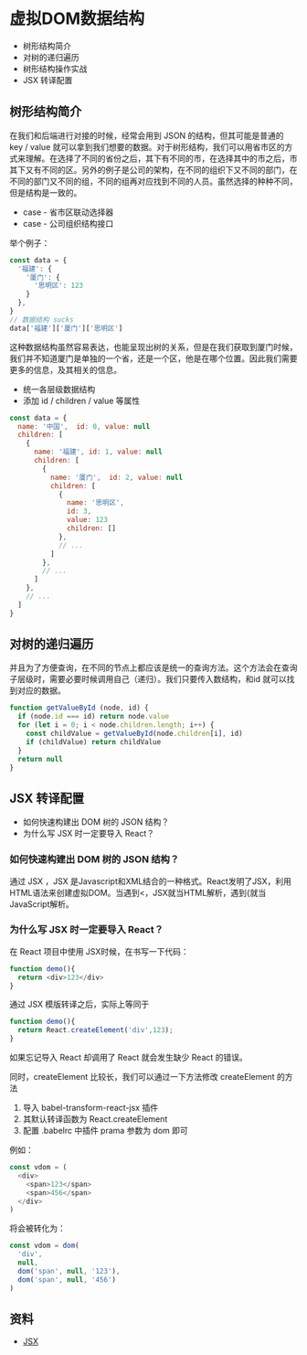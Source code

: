 # 虚拟DOM数据结构

- 树形结构简介
- 对树的递归遍历
- 树形结构操作实战
- JSX 转译配置

## 树形结构简介
在我们和后端进行对接的时候，经常会用到 JSON 的结构，但其可能是普通的 key / value 就可以拿到我们想要的数据。对于树形结构，我们可以用省市区的方式来理解。在选择了不同的省份之后，其下有不同的市，在选择其中的市之后，市其下又有不同的区。另外的例子是公司的架构，在不同的组织下又不同的部门，在不同的部门又不同的组，不同的组再对应找到不同的人员。虽然选择的种种不同，但是结构是一致的。

- case - 省市区联动选择器
- case - 公司组织结构接口

举个例子：

```js
const data = {
  '福建': {
    '厦门': {
      '思明区': 123
    }
  },
}
// 数据结构 sucks
data['福建']['厦门']['思明区']
```

这种数据结构虽然容易表达，也能呈现出树的关系，但是在我们获取到厦门时候，我们并不知道厦门是单独的一个省，还是一个区，他是在哪个位置。因此我们需要更多的信息，及其相关的信息。

- 统一各层级数据结构
- 添加 id / children / value 等属性

```js
const data = {
  name: '中国',  id: 0, value: null
  children: [
    {
      name: '福建', id: 1, value: null
      children: [
        {
          name: '厦门',  id: 2, value: null
          children: [
            {
              name: '思明区',
              id: 3,
              value: 123
              children: []
            },
            // ...
          ]
        },
        // ...
      ]
    },
    // ...
  ]
}
```

## 对树的递归遍历
并且为了方便查询，在不同的节点上都应该是统一的查询方法。这个方法会在查询子层级时，需要必要时候调用自己（递归）。我们只要传入数结构，和id 就可以找到对应的数据。

```js
function getValueById (node, id) {
  if (node.id === id) return node.value
  for (let i = 0; i < node.children.length; i++) {
    const childValue = getValueById(node.children[i], id)
    if (childValue) return childValue
  }
  return null
}
```


## JSX 转译配置

- 如何快速构建出 DOM 树的 JSON 结构？
- 为什么写 JSX 时一定要导入 React？

### 如何快速构建出 DOM 树的 JSON 结构？
通过 JSX ，JSX 是Javascript和XML结合的一种格式。React发明了JSX，利用HTML语法来创建虚拟DOM。当遇到<，JSX就当HTML解析，遇到{就当JavaScript解析。

### 为什么写 JSX 时一定要导入 React？
在 React 项目中使用 JSX时候，在书写一下代码：

```js
function demo(){
  return <div>123</div>
}
```

通过 JSX 模版转译之后，实际上等同于

```js
function demo(){
  return React.createElement('div',123);
}
```

如果忘记导入 React 却调用了 React 就会发生缺少 React 的错误。

同时，createElement 比较长，我们可以通过一下方法修改 createElement 的方法

1. 导入 babel-transform-react-jsx 插件
2. 其默认转译函数为 React.createElement
3. 配置 .babelrc 中插件 prama 参数为 dom 即可

例如：

```js
const vdom = (
  <div>
    <span>123</span>
    <span>456</span>
  </div>
)
```

将会被转化为：

```js
const vdom = dom(
  'div',
  null,
  dom('span', null, '123'),
  dom('span', null, '456')
)
```

## 资料

- [JSX](https://facebook.github.io/jsx/)

